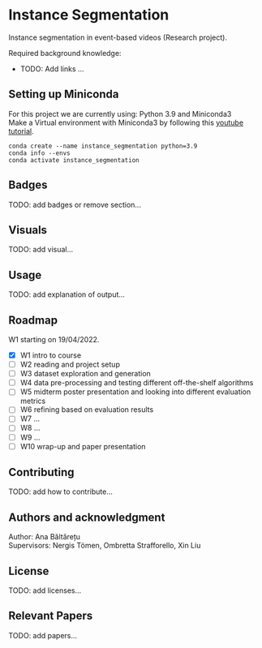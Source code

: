 # Instance Segmentation

Instance segmentation in event-based videos (Research project).

Required background knowledge:
- TODO: Add links ...

## Setting up Miniconda
For this project we are currently using: Python 3.9 and Miniconda3  
Make a Virtual environment with Miniconda3 by following this [youtube tutorial](https://www.youtube.com/watch?v=1gtHso20YMQ&ab_channel=CharlBotha).
```
conda create --name instance_segmentation python=3.9  
conda info --envs  
conda activate instance_segmentation  
```

## Badges
TODO: add badges or remove section...

[comment]: <> (On some READMEs, you may see small images that convey metadata, such as whether or not all the tests are passing for the project. You can use Shields to add some to your README. Many services also have instructions for adding a badge.)

## Visuals
TODO: add visual...

[comment]: <> (Depending on what you are making, it can be a good idea to include screenshots or even a video &#40;you'll frequently see GIFs rather than actual videos&#41;. Tools like ttygif can help, but check out Asciinema for a more sophisticated method.)

## Usage
TODO: add explanation of output...

[comment]: <> (Use examples liberally, and show the expected output if you can. It's helpful to have inline the smallest example of usage that you can demonstrate, while providing links to more sophisticated examples if they are too long to reasonably include in the README.)

[comment]: <> (## Support)

[comment]: <> (Tell people where they can go to for help. It can be any combination of an issue tracker, a chat room, an email address, etc.)

## Roadmap
W1 starting on 19/04/2022.
- [x] W1 intro to course
- [ ] W2 reading and project setup
- [ ] W3 dataset exploration and generation
- [ ] W4 data pre-processing and testing different off-the-shelf algorithms
- [ ] W5 midterm poster presentation and looking into different evaluation metrics
- [ ] W6 refining based on evaluation results
- [ ] W7 ...
- [ ] W8 ...
- [ ] W9 ...
- [ ] W10 wrap-up and paper presentation

## Contributing
TODO: add how to contribute...

[comment]: <> (State if you are open to contributions and what your requirements are for accepting them.)

[comment]: <> (For people who want to make changes to your project, it's helpful to have some documentation on how to get started. Perhaps there is a script that they should run or some environment variables that they need to set. Make these steps explicit. These instructions could also be useful to your future self.)

[comment]: <> (You can also document commands to lint the code or run tests. These steps help to ensure high code quality and reduce the likelihood that the changes inadvertently break something. Having instructions for running tests is especially helpful if it requires external setup, such as starting a Selenium server for testing in a browser.)

## Authors and acknowledgment
Author: Ana Băltărețu  
Supervisors: Nergis Tömen, Ombretta Strafforello, Xin Liu

## License
TODO: add licenses...

[comment]: <> (For open source projects, say how it is licensed.)

## Relevant Papers
TODO: add papers...
